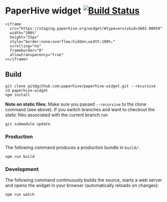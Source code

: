 # PaperHive widget [![Build Status](https://travis-ci.org/paperhive/paperhive-widget.svg?branch=master)](https://travis-ci.org/paperhive/paperhive-widget)

```
<iframe
  src="https://staging.paperhive.org/widget/#type=arxiv&id=1603.00059"
  width="100%"
  height="55px"
  style="border:none;overflow:hidden;width:100%;"
  scrolling="no"
  frameborder="0"
  allowtransparency="true"
></iframe>
```

## Build

```
git clone git@github.com:paperhive/paperhive-widget.git --recursive
cd paperhive-widget
npm install
```

**Note on static files:**
Make sure you passed `--recursive` to the clone command (see above). If you
switch branches and want to checkout the static files associated with the
current branch run
```
git submodule update
```

### Production
The following command produces a production bundle in `build/`:
```
npm run build
```

### Development
The following command continuously builds the source, starts a web server
and opens the widget in your browser (automatically reloads on changes):
```
npm run watch
```

